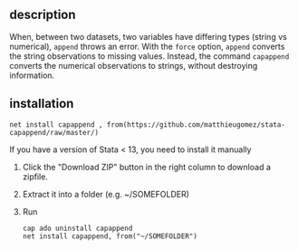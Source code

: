## description

When, between two datasets, two variables have differing types (string vs numerical), `append` throws an error. With the `force` option, `append` converts the string observations to missing values. Instead, the command `capappend` converts the numerical observations to strings, without destroying information.

## installation

```
net install capappend , from(https://github.com/matthieugomez/stata-capappend/raw/master/)
```

If you have a version of Stata < 13, you need to install it manually

1. Click the "Download ZIP" button in the right column to download a zipfile. 
2. Extract it into a folder (e.g. ~/SOMEFOLDER)
3. Run

	```
	cap ado uninstall capappend
	net install capappend, from("~/SOMEFOLDER")
	```
